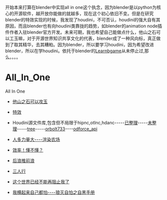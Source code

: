 开始本来打算在blender中实现all in one这个执念，因为blender是以python为核心的开源软件，越开放你能做的就越多，现在这个初心依旧不变。但是在研究blender的特效实现的时候，我发现了houdini，不可否认，houdini的强大自有其原因，而且blender也有向houdini类靠拢的趋势，如blender的animation node插件作者入驻blender官方开发。未来可期，我也希望自己能做点什么，他山之石可以工玉嘛，对于开源世界知识共享文化的代表，blender成了一种风向标，真正做到了取其精华，去其糟粕。因为blender，所以要学习houdini，因为希望改进blender，所以在学houdini。依托于blender的[Learnbgame](https://github.com/BlenderCN/Learnbgame)从未停止过,那么。。。。

# All_In_One
All In One

* [他山之石可以攻玉](https://github.com/FofightFong/All_In_One/blob/master/learnrut/README.md)

* [特效](https://github.com/FofightFong/All_In_One/blob/master/special_effects/README.md)

* Houdini源文件库,包含但不局限于hipnc,otlnc,hdanc-----[已整理](https://github.com/BlenderCN/Learnbgame/blob/master/LearnruT/houdini_poqbdb.md)-----[未整理](https://github.com/all-in-one-of)-----[tree](https://github.com/FofightFong/All_In_One/tree/master/houdini_assets)-----[orbolt733](https://www.orbolt.com/search/?search_ui=NONE&sort=-date)----[odforce_api](https://forums.odforce.net/applications/core/interface/file/attachment.php?id=1)

* [人多力量大----渲染农场](https://github.com/FofightFong/All_In_One/blob/master/render_farm)

* [效率！懂不懂？](https://github.com/FofightFong/All_In_One/blob/master/efficiency)

* [后浪推前浪](https://github.com/FofightFong/All_In_One/blob/master/learnrut/update.md)

* [三人行](other_person)

* [这个世界已经不能再阻止我了]()

* [我横起来自己都怕----狼灭自怕之自黑手册](https://github.com/FofightFong/All_In_One/tree/master/selfblack)
